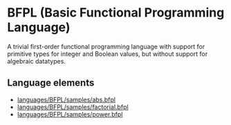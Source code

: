# BFPL (Basic Functional Programming Language)
A trivial first-order functional programming language with support for primitive types for integer and Boolean values, but without support for algebraic datatypes.
## Language elements
* [languages/BFPL/samples/abs.bfpl](https://github.com/softlang/yas/blob/master/languages/BFPL/samples/abs.bfpl)
* [languages/BFPL/samples/factorial.bfpl](https://github.com/softlang/yas/blob/master/languages/BFPL/samples/factorial.bfpl)
* [languages/BFPL/samples/power.bfpl](https://github.com/softlang/yas/blob/master/languages/BFPL/samples/power.bfpl)
